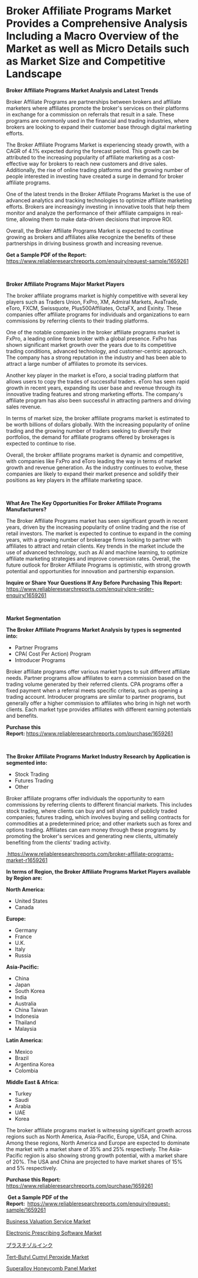 <p><h1>Broker Affiliate Programs Market Provides a Comprehensive Analysis Including a Macro Overview of the Market as well as Micro Details such as Market Size and Competitive Landscape</h1></p><p><strong>Broker Affiliate Programs Market Analysis and Latest Trends</strong></p>
<p><p>Broker Affiliate Programs are partnerships between brokers and affiliate marketers where affiliates promote the broker's services on their platforms in exchange for a commission on referrals that result in a sale. These programs are commonly used in the financial and trading industries, where brokers are looking to expand their customer base through digital marketing efforts.</p><p>The Broker Affiliate Programs Market is experiencing steady growth, with a CAGR of 4.1% expected during the forecast period. This growth can be attributed to the increasing popularity of affiliate marketing as a cost-effective way for brokers to reach new customers and drive sales. Additionally, the rise of online trading platforms and the growing number of people interested in investing have created a surge in demand for broker affiliate programs.</p><p>One of the latest trends in the Broker Affiliate Programs Market is the use of advanced analytics and tracking technologies to optimize affiliate marketing efforts. Brokers are increasingly investing in innovative tools that help them monitor and analyze the performance of their affiliate campaigns in real-time, allowing them to make data-driven decisions that improve ROI.</p><p>Overall, the Broker Affiliate Programs Market is expected to continue growing as brokers and affiliates alike recognize the benefits of these partnerships in driving business growth and increasing revenue.</p></p>
<p><strong>Get a Sample PDF of the Report:&nbsp;</strong> <a href="https://www.reliableresearchreports.com/enquiry/request-sample/1659261">https://www.reliableresearchreports.com/enquiry/request-sample/1659261</a></p>
<p>&nbsp;</p>
<p><strong>Broker Affiliate Programs Major Market Players</strong></p>
<p><p>The broker affiliate programs market is highly competitive with several key players such as Traders Union, FxPro, XM, Admiral Markets, AvaTrade, eToro, FXCM, Swissquote, Plus500Affiliates, OctaFX, and Exinity. These companies offer affiliate programs for individuals and organizations to earn commissions by referring clients to their trading platforms.</p><p>One of the notable companies in the broker affiliate programs market is FxPro, a leading online forex broker with a global presence. FxPro has shown significant market growth over the years due to its competitive trading conditions, advanced technology, and customer-centric approach. The company has a strong reputation in the industry and has been able to attract a large number of affiliates to promote its services.</p><p>Another key player in the market is eToro, a social trading platform that allows users to copy the trades of successful traders. eToro has seen rapid growth in recent years, expanding its user base and revenue through its innovative trading features and strong marketing efforts. The company's affiliate program has also been successful in attracting partners and driving sales revenue.</p><p>In terms of market size, the broker affiliate programs market is estimated to be worth billions of dollars globally. With the increasing popularity of online trading and the growing number of traders seeking to diversify their portfolios, the demand for affiliate programs offered by brokerages is expected to continue to rise.</p><p>Overall, the broker affiliate programs market is dynamic and competitive, with companies like FxPro and eToro leading the way in terms of market growth and revenue generation. As the industry continues to evolve, these companies are likely to expand their market presence and solidify their positions as key players in the affiliate marketing space.</p></p>
<p>&nbsp;</p>
<p><strong>What Are The Key Opportunities For Broker Affiliate Programs Manufacturers?</strong></p>
<p><p>The Broker Affiliate Programs market has seen significant growth in recent years, driven by the increasing popularity of online trading and the rise of retail investors. The market is expected to continue to expand in the coming years, with a growing number of brokerage firms looking to partner with affiliates to attract and retain clients. Key trends in the market include the use of advanced technology, such as AI and machine learning, to optimize affiliate marketing strategies and improve conversion rates. Overall, the future outlook for Broker Affiliate Programs is optimistic, with strong growth potential and opportunities for innovation and partnership expansion.</p></p>
<p><strong>Inquire or Share Your Questions If Any Before Purchasing This Report:</strong> <a href="https://www.reliableresearchreports.com/enquiry/pre-order-enquiry/1659261">https://www.reliableresearchreports.com/enquiry/pre-order-enquiry/1659261</a></p>
<p>&nbsp;</p>
<p><strong>Market Segmentation</strong></p>
<p><strong>The Broker Affiliate Programs Market Analysis by types is segmented into:</strong></p>
<p><ul><li>Partner Programs</li><li>CPA( Cost Per Action) Program</li><li>Introducer Programs</li></ul></p>
<p><p>Broker affiliate programs offer various market types to suit different affiliate needs. Partner programs allow affiliates to earn a commission based on the trading volume generated by their referred clients. CPA programs offer a fixed payment when a referral meets specific criteria, such as opening a trading account. Introducer programs are similar to partner programs, but generally offer a higher commission to affiliates who bring in high net worth clients. Each market type provides affiliates with different earning potentials and benefits.</p></p>
<p><strong>Purchase this Report:&nbsp;</strong><a href="https://www.reliableresearchreports.com/purchase/1659261">https://www.reliableresearchreports.com/purchase/1659261</a></p>
<p>&nbsp;</p>
<p><strong>The Broker Affiliate Programs Market Industry Research by Application is segmented into:</strong></p>
<p><ul><li>Stock Trading</li><li>Futures Trading</li><li>Other</li></ul></p>
<p><p>Broker affiliate programs offer individuals the opportunity to earn commissions by referring clients to different financial markets. This includes stock trading, where clients can buy and sell shares of publicly traded companies; futures trading, which involves buying and selling contracts for commodities at a predetermined price; and other markets such as forex and options trading. Affiliates can earn money through these programs by promoting the broker's services and generating new clients, ultimately benefiting from the clients' trading activity.</p></p>
<p><a href="https://www.reliableresearchreports.com/broker-affiliate-programs-market-r1659261">&nbsp;https://www.reliableresearchreports.com/broker-affiliate-programs-market-r1659261</a></p>
<p><strong>In terms of Region, the Broker Affiliate Programs Market Players available by Region are:</strong></p>
<p>
    <p> <strong> North America: </strong>
        <ul>
            <li>United States</li>
            <li>Canada</li>
        </ul>
        </p> 
    <p> <strong> Europe: </strong>
        <ul>
            <li>Germany</li>
            <li>France</li>
            <li>U.K.</li>
            <li>Italy</li>
            <li>Russia</li>
        </ul>
        </p> 
    <p> <strong> Asia-Pacific: </strong>
        <ul>
            <li>China</li>
            <li>Japan</li>
            <li>South Korea</li>
            <li>India</li>
            <li>Australia</li>
            <li>China Taiwan</li>
            <li>Indonesia</li>
            <li>Thailand</li>
            <li>Malaysia</li>
        </ul>
        </p> 
    <p> <strong> Latin America: </strong>
        <ul>
            <li>Mexico</li>
            <li>Brazil</li>
            <li>Argentina Korea</li>
            <li>Colombia</li>
        </ul>
        </p> 
    <p> <strong> Middle East & Africa: </strong>
        <ul>
            <li>Turkey</li>
            <li>Saudi</li>
            <li>Arabia</li>
            <li>UAE</li>
            <li>Korea</li>
        </ul>
    </p>
    </p>
<p><p>The broker affiliate programs market is witnessing significant growth across regions such as North America, Asia-Pacific, Europe, USA, and China. Among these regions, North America and Europe are expected to dominate the market with a market share of 35% and 25% respectively. The Asia-Pacific region is also showing strong growth potential, with a market share of 20%. The USA and China are projected to have market shares of 15% and 5% respectively.</p></p>
<p><strong>Purchase this Report: </strong><a href="https://www.reliableresearchreports.com/purchase/1659261">https://www.reliableresearchreports.com/purchase/1659261</a></p>
<p>&nbsp;<strong>Get a Sample PDF of the Report:&nbsp;&nbsp;</strong><a href="https://www.reliableresearchreports.com/enquiry/request-sample/1659261">https://www.reliableresearchreports.com/enquiry/request-sample/1659261</a></p>
<p><strong></strong></p>
<p><p><a href="https://github.com/brenzgnarento/Market-Research-Report-List-2/blob/main/business-valuation-service-market.md">Business Valuation Service Market</a></p><p><a href="https://github.com/MyrtisWest1/Market-Research-Report-List-1/blob/main/electronic-prescribing-software-market.md">Electronic Prescribing Software Market</a></p><p><a href="https://github.com/deonnorth8/Market-Research-Report-List-1/blob/main/777833159813.md">プラスチゾルインク</a></p><p><a href="https://issuu.com/reportprime-2/docs/tert-butyl-cumyl-peroxide-market-size-2030.pptx">Tert-Butyl Cumyl Peroxide Market</a></p><p><a href="https://issuu.com/reportprime-2/docs/superalloy-honeycomb-panel-market-size-2030.pptx">Superalloy Honeycomb Panel Market</a></p></p>